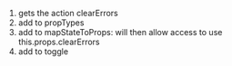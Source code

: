 1) gets the action clearErrors
2) add to propTypes
3) add to mapStateToProps: will then allow access to use this.props.clearErrors
4) add to toggle

